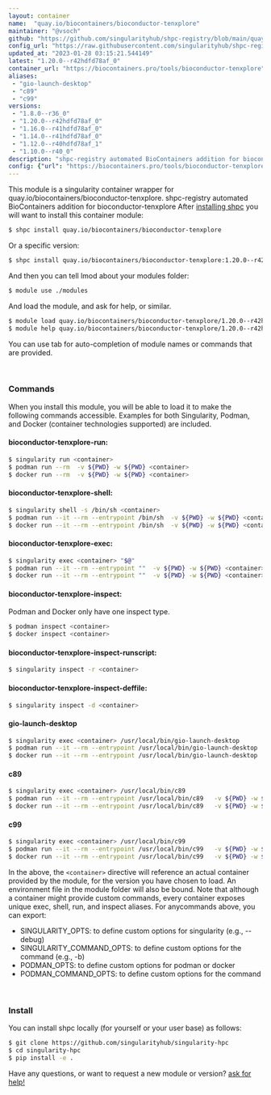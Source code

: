 ```yaml
---
layout: container
name:  "quay.io/biocontainers/bioconductor-tenxplore"
maintainer: "@vsoch"
github: "https://github.com/singularityhub/shpc-registry/blob/main/quay.io/biocontainers/bioconductor-tenxplore/container.yaml"
config_url: "https://raw.githubusercontent.com/singularityhub/shpc-registry/main/quay.io/biocontainers/bioconductor-tenxplore/container.yaml"
updated_at: "2023-01-28 03:15:21.544149"
latest: "1.20.0--r42hdfd78af_0"
container_url: "https://biocontainers.pro/tools/bioconductor-tenxplore"
aliases:
 - "gio-launch-desktop"
 - "c89"
 - "c99"
versions:
 - "1.8.0--r36_0"
 - "1.20.0--r42hdfd78af_0"
 - "1.16.0--r41hdfd78af_0"
 - "1.14.0--r41hdfd78af_0"
 - "1.12.0--r40hdfd78af_1"
 - "1.10.0--r40_0"
description: "shpc-registry automated BioContainers addition for bioconductor-tenxplore"
config: {"url": "https://biocontainers.pro/tools/bioconductor-tenxplore", "maintainer": "@vsoch", "description": "shpc-registry automated BioContainers addition for bioconductor-tenxplore", "latest": {"1.20.0--r42hdfd78af_0": "sha256:a0acd7ec4597dc35dbca98af48363392b743f700c609ad243e37a916411fae9e"}, "tags": {"1.8.0--r36_0": "sha256:b6c2f522bef9013dae5eec4a11a4eac4d5f2fd11195ae4a0b79fe5108ef92673", "1.20.0--r42hdfd78af_0": "sha256:a0acd7ec4597dc35dbca98af48363392b743f700c609ad243e37a916411fae9e", "1.16.0--r41hdfd78af_0": "sha256:58b6d661d9a61e7edaac507763d973df3fac55e058eba947bfb62dc8799b32df", "1.14.0--r41hdfd78af_0": "sha256:e2e1ae686117ee292a024402d78fb5855ff1d833f79dea18c196618430ba4b84", "1.12.0--r40hdfd78af_1": "sha256:e4950d77c564f9dc5e30286ab2fcb440ace0cbbbbe82fa1d8cdd7228a97763ef", "1.10.0--r40_0": "sha256:d80cc066117c96c9ba0e1312abdf890fb5e82a737ef4d10b16be0febbf9281e3"}, "docker": "quay.io/biocontainers/bioconductor-tenxplore", "aliases": {"gio-launch-desktop": "/usr/local/bin/gio-launch-desktop", "c89": "/usr/local/bin/c89", "c99": "/usr/local/bin/c99"}}
---
```


This module is a singularity container wrapper for quay.io/biocontainers/bioconductor-tenxplore.
shpc-registry automated BioContainers addition for bioconductor-tenxplore
After [installing shpc](#install) you will want to install this container module:


```bash
$ shpc install quay.io/biocontainers/bioconductor-tenxplore
```

Or a specific version:

```bash
$ shpc install quay.io/biocontainers/bioconductor-tenxplore:1.20.0--r42hdfd78af_0
```

And then you can tell lmod about your modules folder:

```bash
$ module use ./modules
```

And load the module, and ask for help, or similar.

```bash
$ module load quay.io/biocontainers/bioconductor-tenxplore/1.20.0--r42hdfd78af_0
$ module help quay.io/biocontainers/bioconductor-tenxplore/1.20.0--r42hdfd78af_0
```

You can use tab for auto-completion of module names or commands that are provided.

<br>

### Commands

When you install this module, you will be able to load it to make the following commands accessible.
Examples for both Singularity, Podman, and Docker (container technologies supported) are included.

#### bioconductor-tenxplore-run:

```bash
$ singularity run <container>
$ podman run --rm  -v ${PWD} -w ${PWD} <container>
$ docker run --rm  -v ${PWD} -w ${PWD} <container>
```

#### bioconductor-tenxplore-shell:

```bash
$ singularity shell -s /bin/sh <container>
$ podman run --it --rm --entrypoint /bin/sh  -v ${PWD} -w ${PWD} <container>
$ docker run --it --rm --entrypoint /bin/sh  -v ${PWD} -w ${PWD} <container>
```

#### bioconductor-tenxplore-exec:

```bash
$ singularity exec <container> "$@"
$ podman run --it --rm --entrypoint ""  -v ${PWD} -w ${PWD} <container> "$@"
$ docker run --it --rm --entrypoint ""  -v ${PWD} -w ${PWD} <container> "$@"
```

#### bioconductor-tenxplore-inspect:

Podman and Docker only have one inspect type.

```bash
$ podman inspect <container>
$ docker inspect <container>
```

#### bioconductor-tenxplore-inspect-runscript:

```bash
$ singularity inspect -r <container>
```

#### bioconductor-tenxplore-inspect-deffile:

```bash
$ singularity inspect -d <container>
```


#### gio-launch-desktop

```bash
$ singularity exec <container> /usr/local/bin/gio-launch-desktop
$ podman run --it --rm --entrypoint /usr/local/bin/gio-launch-desktop   -v ${PWD} -w ${PWD} <container> -c " $@"
$ docker run --it --rm --entrypoint /usr/local/bin/gio-launch-desktop   -v ${PWD} -w ${PWD} <container> -c " $@"
```


#### c89

```bash
$ singularity exec <container> /usr/local/bin/c89
$ podman run --it --rm --entrypoint /usr/local/bin/c89   -v ${PWD} -w ${PWD} <container> -c " $@"
$ docker run --it --rm --entrypoint /usr/local/bin/c89   -v ${PWD} -w ${PWD} <container> -c " $@"
```


#### c99

```bash
$ singularity exec <container> /usr/local/bin/c99
$ podman run --it --rm --entrypoint /usr/local/bin/c99   -v ${PWD} -w ${PWD} <container> -c " $@"
$ docker run --it --rm --entrypoint /usr/local/bin/c99   -v ${PWD} -w ${PWD} <container> -c " $@"
```



In the above, the `<container>` directive will reference an actual container provided
by the module, for the version you have chosen to load. An environment file in the
module folder will also be bound. Note that although a container
might provide custom commands, every container exposes unique exec, shell, run, and
inspect aliases. For anycommands above, you can export:

 - SINGULARITY_OPTS: to define custom options for singularity (e.g., --debug)
 - SINGULARITY_COMMAND_OPTS: to define custom options for the command (e.g., -b)
 - PODMAN_OPTS: to define custom options for podman or docker
 - PODMAN_COMMAND_OPTS: to define custom options for the command

<br>

### Install

You can install shpc locally (for yourself or your user base) as follows:

```bash
$ git clone https://github.com/singularityhub/singularity-hpc
$ cd singularity-hpc
$ pip install -e .
```

Have any questions, or want to request a new module or version? [ask for help!](https://github.com/singularityhub/singularity-hpc/issues)